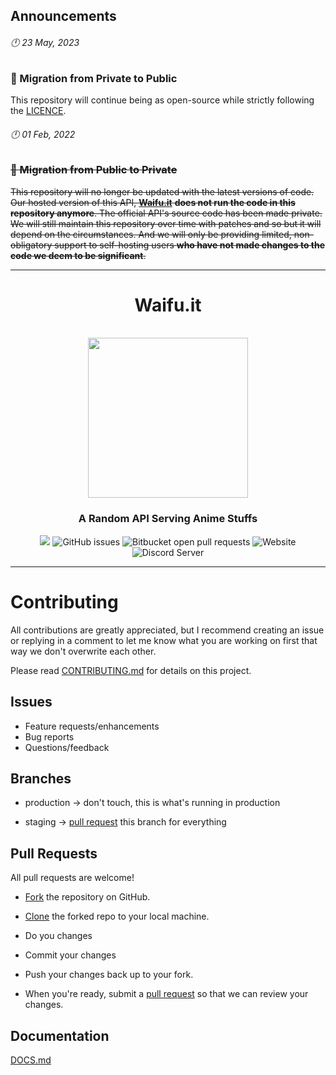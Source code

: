 ## Announcements

###### 🕛 23 May, 2023
### 📢 Migration from Private to Public
This repository will continue being as open-source while strictly following the [LICENCE](LICENCE.md).

###### 🕛 01 Feb, 2022
### ~~📢 Migration from Public to Private~~
~~This repository will no longer be updated with the latest versions of code. Our hosted version of this API, [__Waifu.it__](https://waifu.it/) **does not run the code in this repository anymore**. The official API's source code has been made private. We will still maintain this repository over time with patches and so but it will depend on the circumstances. And we will only be providing limited, non-obligatory support to self-hosting users **who have not made changes to the code we deem to be significant**.~~

---

<div align="center">

<h1 align="center">Waifu.it</h1>
    <br />
        <img align="center" width="256" height="256" src="https://avatars.githubusercontent.com/u/79479798?s=200&v=4" />
    <br />
</div>

<div align="center">
    <h3>A Random API Serving Anime Stuffs</h3>
    <div align="center">
        <img src="https://img.shields.io/github/contributors/WaifuAPI/Waifu.it?color=%236CB4EE" />
        <img alt="GitHub issues" src="https://img.shields.io/github/issues/WaifuAPI/Waifu.it?color=%236CB4EE">
        <img alt="Bitbucket open pull requests" src="https://img.shields.io/github/issues-pr/WaifuAPI/Waifu.it?color=%236CB4EE">
        <img alt="Website" src="https://img.shields.io/website?url=https%3A%2F%2Fwaifu.it">
        <img alt="Discord Server" src="https://img.shields.io/discord/479300008118714388?color=%236CB4EE">
    </div>
</div>

<hr />

# Contributing

All contributions are greatly appreciated, but I recommend creating an issue or replying in a comment to let me know what you are working on first that way we don't overwrite each other.

Please read [CONTRIBUTING.md](CONTRIBUTING.md) for details on this project.

## Issues

- Feature requests/enhancements
- Bug reports
- Questions/feedback

## Branches

- production -> don't touch, this is what's running in production

- staging -> [pull request][pr] this branch for everything

## Pull Requests

All pull requests are welcome!

- [Fork][fork] the repository on GitHub.

- [Clone][cloning] the forked repo to your local machine.

- Do you changes

- Commit your changes

- Push your changes back up to your fork.

- When you're ready, submit a [pull request][pr] so that we can review your changes.

## Documentation

[DOCS.md](DOCS.md)

[fork]: https://help.github.com/en/articles/fork-a-repo
[cloning]: https://help.github.com/en/articles/cloning-a-repository
[pr]: https://help.github.com/en/articles/about-pull-requests
